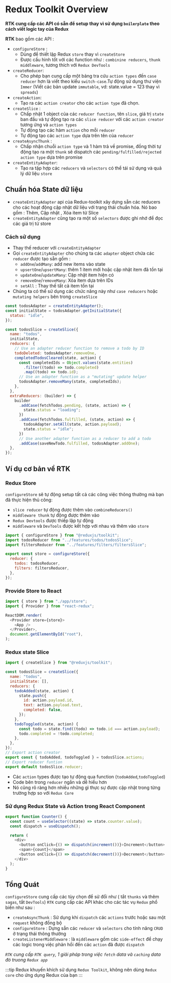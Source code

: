 # Redux Toolkit Overview

**RTK cung cấp các API có sẵn để setup thay vì sử dụng `boilerplate` theo cách viết logic tay của Redux**

**RTK** bao gồm các API :

- `configureStore` :
  - Dùng để thiết lập Redux `store` thay vì `createStore`
  - Được cấu hình tốt với các function như : `combinine reducers`, `thunk middleware`, tương thích với `Redux DevTools `
- `createReducer`:
  - Cho phép bạn cung cấp một bảng tra cứu `action types` đến `case reducer` hơn là viết theo kiểu `switch-case`.Tự động sử dụng thư viện `Immer` (Viết các bản update `immutable`, vd: state.value = 123 thay vì `spreads`)
- `createAction`:
  - Tạo ra các `action creator` cho các `action type` đã chọn.
- `createSlice` :
  - Chấp nhật 1 object của các `reducer function`, tên `slice`, giá trị `state` ban đầu và tự động tạo ra các `slice reducer` với các `action creator` tương ứng và `action types`
  - Tự động tạo các hàm `action` cho mỗi `reducer`
  - Tự động tạo các `action type` dựa trên tên của `reducer`
- `createAsyncThunk` :
  - Chấp nhận chuỗi `action type` và 1 hàm trả về promise, đồng thời tự động tạo ra một `thunk` sẽ dispatch các `pending/fulfilled/rejected` `action type` dựa trên promise
- `createEntityAdapter`:
  - Tạo ra tập hợp các `reducers` và `selectors` có thể tái sử dụng và quả lý dữ liệu `store`

## Chuẩn hóa State dữ liệu

- `createEntityAdapter` api của Redux-toolkit xây dựng sẵn các reducers cho các hoạt động cập nhật dữ liệu với trạng thái chuẩn hóa. Nó bao gồm : Thêm, Cập nhật , Xóa item từ Slice
- `createEntityAdapter` cũng tạo ra một số `selectors` được ghi nhớ để đọc các giá trị từ store

### Cách sử dụng

- Thay thế reducer với `createEntityAdapter`
- Gọi `createEntityAdapter` cho chúng ta các `adapter` object chứa các `reducer` được tạo sẵn gồm :
  - `addOne`/`addMany`: add new items vào state
  - `upsertOne`/`upsertMany`: thêm 1 item mới hoặc cập nhật item đã tồn tại
  - `updateOne`/`updateMany`: Cập nhật item hiện có
  - `removeOne`/`removeMany`: Xóa item dựa trên IDs
  - `setAll` : Thay thế tất cả item tồn tại
- Chúng ta có thể sử dụng các chức năng này như `case reducers` hoặc `mutating helpers` bên trong `createSlice`

```js title= todosSlice.js
const todosAdapter = createEntityAdapter();
const initialState = todosAdapter.getInitialState({
  status: "idle",
});

const todosSlice = createSlice({
  name: "todos",
  initialState,
  reducers: {
    // Use an adapter reducer function to remove a todo by ID
    todoDeleted: todosAdapter.removeOne,
    completedTodosCleared(state, action) {
      const completedIds = Object.values(state.entities)
        .filter((todo) => todo.completed)
        .map((todo) => todo.id);
      // Use an adapter function as a "mutating" update helper
      todosAdapter.removeMany(state, completedIds);
    },
  },
  extraReducers: (builder) => {
    builder
      .addCase(fetchTodos.pending, (state, action) => {
        state.status = "loading";
      })
      .addCase(fetchTodos.fulfilled, (state, action) => {
        todosAdapter.setAll(state, action.payload);
        state.status = "idle";
      })
      // Use another adapter function as a reducer to add a todo
      .addCase(saveNewTodo.fulfilled, todosAdapter.addOne);
  },
});
```

## Ví dụ cơ bản về RTK

### Redux Store

`configureStore` sẽ tự động setup tất cả các công việc thông thường mà bạn đã thực hiện thủ công:

- `slice reducer` tự động được thêm vào `combineReducers()`
- `middleware thunk` tự động được thêm vào
- `Redux Devtools` được thiếp lập tự động
- `middleware` và `DevTools` được kết hợp với nhau và thêm vào `store`

```js title=store.js
import { configureStore } from "@reduxjs/toolkit";
import todosReducer from "../features/todos/todosSlice";
import filtersReducer from "../features/filters/filtersSlice";

export const store = configureStore({
  reducer: {
    todos: todosReducer,
    filters: filtersReducer,
  },
});
```

### Provide Store to React

```js
import { store } from "./app/store";
import { Provider } from "react-redux";

ReactDOM.render(
  <Provider store={store}>
    <App />
  </Provider>,
  document.getElementById("root"),
);
```

### Redux state Slice

```js title=todosSlice.js
import { createSlice } from "@reduxjs/toolkit";

const todosSlice = createSlice({
  name: "todos",
  initialState: [],
  reducers: {
    todoAdded(state, action) {
      state.push({
        id: action.payload.id,
        text: action.payload.text,
        completed: false,
      });
    },
    todoToggled(state, action) {
      const todo = state.find((todo) => todo.id === action.payload);
      todo.completed = !todo.completed;
    },
  },
});
// Export action creator
export const { todoAdded, todoToggled } = todosSlice.actions;
// Export reducer funtion
export default todosSlice.reducer;
```

- Các `action` types được tạo tự động qua function (`todoAdded`,`todoToggled`)
- Code bên trong `reducer` ngắn và dễ hiểu hơn
- Nó cũng rõ ràng hơn nhiều những gì thực sự được cập nhật trong từng trường hợp so với `Redux Core`

### Sử dụng Redux State và Action trong React Component

```js
export function Counter() {
  const count = useSelector((state) => state.counter.value);
  const dispatch = useDispatch();

  return (
    <div>
      <button onClick={() => dispatch(increment())}>Increment</button>
      <span>{count}</span>
      <button onClick={() => dispatch(decrement())}>Decrement</button>
    </div>
  );
}
```

## Tổng Quát

`configureStore` cung cấp các tùy chọn để sử đổi như ( tắt `thunks` và thêm `sagas`, tắt `DevTools`)
`RTK` cung cấp các API khác cho các tác vụ `Redux` phổ biến như sau :

- `createAsyncThunk` : Sử dụng khi `dispatch` các `actions` trước hoặc sau một `request` không đồng bộ
- `configureStore` : Dựng sẵn các `reducer` và `selectors` cho tính năng `CRUD` ở trạng thái thông thường
- `createListenerMiddleware` : là `middleware` gồm các `side-effect` để chạy các logic trong việc phản hồi đến các `action` đã được `dispatch`

_`RTK` cung cấp `RTK query`, 1 giải pháp trong việc `fetch` data và `caching` data đó truong `Redux app`_

:::tip
Redux khuyến khích sử dụng `Redux Toolkit`, không nên dùng `Redux core` cho ứng dụng Redux của bạn
:::
